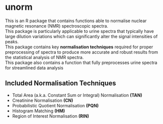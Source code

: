 # unorm
This is an R package that contains functions able to normalise nuclear magnetic resonance (NMR) spectroscopic spectra.  <br>
This package is particularly applicable to urine spectra that typically have large dilution variations which can significantly alter the signal intensities of peaks.  <br>
This package contains key **normalisation techniques** required for proper preprocessing of spectra to produce more accurate and robust results from the statistical analysis of NMR spectra.  <br>
This package also contains a function that fully preprocesses urine spectra for streamlined data analysis
## Included Normalisation Techniques
- Total Area (a.k.a. Constant Sum or Integral) Normalisation **(TAN)**
- Creatinine Normalisation **(CN)**
- Probabilistic Quotient Normalisation **(PQN)**
- Histogram Matching **(HM)**
- Region of Interest Normalisation **(RIN)**
